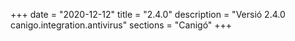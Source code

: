 +++
date        = "2020-12-12"
title       = "2.4.0"
description = "Versió 2.4.0 canigo.integration.antivirus"
sections    = "Canigó"
+++